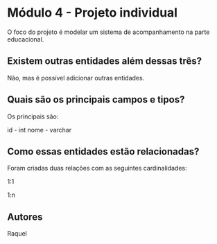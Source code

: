 # Módulo 4 - Projeto individual

 O foco do projeto é modelar um sistema de acompanhamento na parte educacional.

## Existem outras entidades além dessas três?

Não, mas é possível adicionar outras entidades.

## Quais são os principais campos e tipos?

Os principais são:

id - int
nome - varchar

## Como essas entidades estão relacionadas?

Foram criadas duas relações com as seguintes cardinalidades:
 
1:1

1:n

## Autores

Raquel 
